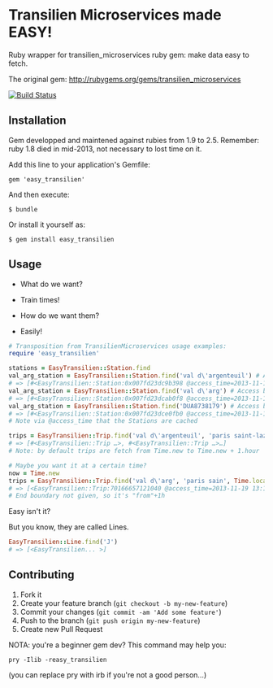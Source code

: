 # Transilien Microservices made EASY!

Ruby wrapper for transilien_microservices ruby gem: make data easy to fetch.

The original gem: http://rubygems.org/gems/transilien_microservices

[![Build Status](https://travis-ci.org/ook/easy_transilien.svg?branch=master)](https://travis-ci.org/ook/easy_transilien)

## Installation

Gem developped and maintened against rubies from 1.9 to 2.5.
Remember: ruby 1.8 died in mid-2013, not necessary to lost time on it.

Add this line to your application's Gemfile:

    gem 'easy_transilien'

And then execute:

    $ bundle

Or install it yourself as:

    $ gem install easy_transilien

## Usage

- What do we want?

- Train times!

- How do we want them?

- Easily!

```ruby
# Transposition from TransilienMicroservices usage examples:
require 'easy_transilien'

stations = EasyTransilien::Station.find
val_arg_station = EasyTransilien::Station.find('val d\'argenteuil') # Access by name
# => [#<EasyTransilien::Station:0x007fd23dc9b398 @access_time=2013-11-19 13:03:07 +0100, @external_code="DUA8738179", @name="VAL D'ARGENTEUIL">]
val_arg_station = EasyTransilien::Station.find('val d\'arg') # Access by fragment
# => [#<EasyTransilien::Station:0x007fd23dcab0f8 @access_time=2013-11-19 13:03:07 +0100, @external_code="DUA8738179", @name="VAL D'ARGENTEUIL">]
val_arg_station = EasyTransilien::Station.find('DUA8738179') # Access by external_code
# => [#<EasyTransilien::Station:0x007fd23dce0fb0 @access_time=2013-11-19 13:03:07 +0100, @external_code="DUA8738179", @name="VAL D'ARGENTEUIL">]
# Note via @access_time that the Stations are cached

trips = EasyTransilien::Trip.find('val d\'argenteuil', 'paris saint-lazare')
# => [#<EasyTransilien::Trip …>, #<EasyTransilien::Trip …>…]
# Note: by default trips are fetch from Time.new to Time.new + 1.hour

# Maybe you want it at a certain time?
now = Time.new
trips = EasyTransilien::Trip.find('val d\'arg', 'paris sain', Time.local(now.year, now.month, now.day, 14, 42)) # you can search by fragment, exact match not required.
# => [<EasyTransilien::Trip:70166657121040 @access_time=2013-11-19 13:18:10 +0100 @mission=PACA @from_stop=VAL D'ARGENTEUIL@15:40, @to_stop=PARIS SAINT-LAZARE@15:55>, <EasyTransilien::Trip:70166657847860 @access_time=2013-11-19 13:18:10 +0100 @mission=PUCA @from_stop=VAL D'ARGENTEUIL@15:55, @to_stop=PARIS SAINT-LAZARE@16:10>, <EasyTransilien::Trip:70166663321140 @access_time=2013-11-19 13:18:10 +0100 @mission=POCI @from_stop=VAL D'ARGENTEUIL@16:09, @to_stop=PARIS SAINT-LAZARE@16:24>, <EasyTransilien::Trip:70166662894960 @access_time=2013-11-19 13:18:10 +0100 @mission=PUCA @from_stop=VAL D'ARGENTEUIL@16:25, @to_stop=PARIS SAINT-LAZARE@16:40>]
# End boundary not given, so it's "from"+1h
```

Easy isn't it?

But you know, they are called Lines.

```ruby
EasyTransilien::Line.find('J')
# => [<EasyTransilien... >]
```

## Contributing

1. Fork it
2. Create your feature branch (`git checkout -b my-new-feature`)
3. Commit your changes (`git commit -am 'Add some feature'`)
4. Push to the branch (`git push origin my-new-feature`)
5. Create new Pull Request

NOTA: you're a beginner gem dev? This command may help you: 

    pry -Ilib -reasy_transilien 

(you can replace pry with irb if you're not a good person…)

